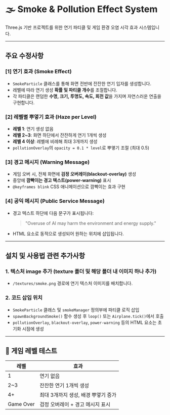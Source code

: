 # 🌫️ Smoke & Pollution Effect System

Three.js 기반 프로젝트를 위한 연기 파티클 및 게임 환경 오염 시각 효과 시스템입니다.

---

## 주요 수정사항

### [1] 연기 효과 (Smoke Effect)

- `SmokeParticle` 클래스를 통해 화면 전반에 잔잔한 연기 입자를 생성합니다.
- 레벨에 따라 연기 생성 **확률 및 파티클 개수**를 조절합니다.
- 각 파티클은 랜덤한 **수명, 크기, 투명도, 속도, 회전 값**을 가지며 자연스러운 연출을 구현합니다.

### [2] 레벨별 뿌옇기 효과 (Haze per Level)

- **레벨 1**: 연기 생성 없음
- **레벨 2~3**: 화면 하단에서 잔잔하게 연기 1개씩 생성
- **레벨 4 이상**: 레벨에 비례해 최대 3개까지 생성
- `pollutionOverlay`의 `opacity = 0.1 * level`로 뿌옇기 조절 (최대 0.5)

### [3] 경고 메시지 (Warning Message)

- 게임 오버 시, 전체 화면에 **검정 오버레이(blackout-overlay)** 생성
- 중앙에 **깜빡이는 경고 텍스트(power-warning)** 표시
- `@keyframes blink` CSS 애니메이션으로 깜빡이는 효과 구현

### [4] 공익 메시지 (Public Service Message)

- 경고 텍스트 하단에 다음 문구가 표시됩니다:  
  > "Overuse of AI may harm the environment and energy supply."
- HTML 요소로 동적으로 생성되어 원하는 위치에 삽입됩니다.

---

## 설치 및 사용법 관련 추가사항

### 1. 텍스처 image 추가 (texture 폴더 및 해당 폴더 내 이미지 하나 추가)

- `/textures/smoke.png` 경로에 연기 텍스처 이미지를 배치합니다.

### 2. 코드 삽입 위치

- `SmokeParticle` 클래스 및 `smokeManager` 정의부에 파티클 로직 삽입
- `spawnBackgroundSmoke()` 함수 생성 후 `loop()` 또는 `Airplane.tick()`에서 호출
- `pollutionOverlay`, `blackout-overlay`, `power-warning` 등의 HTML 요소는 초기화 시점에 생성

---

## 🧪 게임 레벨 테스트

| 레벨 | 효과 |
|------|------|
| 1    | 연기 없음 |
| 2~3  | 잔잔한 연기 1개씩 생성 |
| 4+   | 최대 3개까지 생성, 배경 뿌옇기 증가 |
| Game Over | 검정 오버레이 + 경고 메시지 표시 |
